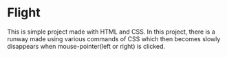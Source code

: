 # Flight
This is simple project made with HTML and CSS. 
In this project, there is a runway made using various commands of CSS which then becomes slowly disappears when mouse-pointer(left or right) is clicked.
